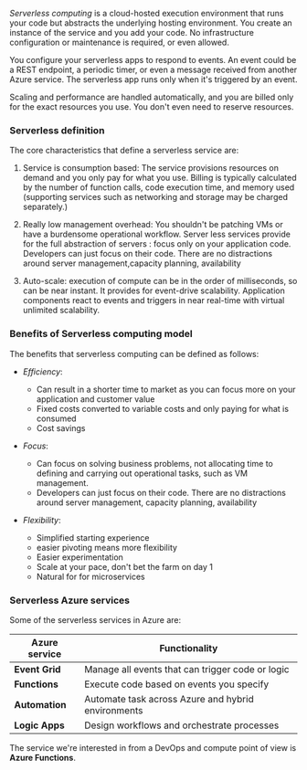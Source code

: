 


*Serverless computing* is a cloud-hosted execution environment that runs your code but abstracts the underlying hosting environment. You create an instance of the service and you add your code. No infrastructure configuration or maintenance is required, or even allowed. 

You configure your serverless apps to respond to events. An event could be a REST endpoint, a periodic timer, or even a message received from another Azure service. The serverless app runs only when it's triggered by an event.

Scaling and performance are handled automatically, and you are billed only for the exact resources you use. You don't even need to reserve resources.


### Serverless definition
The core characteristics that define a serverless service are:

1. Service is consumption based: The service provisions resources on demand and you only pay for what you use. Billing is typically calculated by the number of function calls, code execution time, and memory used (supporting services such as networking and storage may be charged separately.)

2. Really low management overhead: You shouldn't be patching VMs or have a burdensome operational workflow. Server less services provide for the full abstraction of servers : focus only on your application code. Developers can just focus on their code. There are no distractions around server management,capacity planning, availability

3. Auto-scale: execution of compute can be in the order of milliseconds, so can be near instant. It provides for event-drive scalability. Application components react to events and triggers in near real-time with virtual unlimited scalability.


### Benefits of Serverless computing model
The benefits that serverless computing can be defined as follows:

- *Efficiency*: 
    - Can result in a shorter time to market as you can focus more on your application and customer value
    - Fixed costs converted to variable costs and only paying for what is consumed
    - Cost savings

- *Focus*:
    - Can focus on solving business problems, not allocating time to defining and carrying out operational tasks, such as VM management.
    - Developers can just focus on their code. There are no distractions around server management, capacity planning, availability


- *Flexibility*:
    - Simplified starting experience
    - easier pivoting means more flexibility
    - Easier experimentation
    - Scale at your pace, don't bet the farm on day 1
    - Natural for for microservices

### Serverless Azure services
Some of the serverless services in Azure are:

| Azure service | Functionality |
|---|---|
|**Event Grid** | Manage all events that can trigger code or logic|
|**Functions** | Execute code based on events you specify|
|**Automation** | Automate task across Azure and hybrid environments|
|**Logic Apps** | Design workflows and orchestrate processes|

The service we're interested in from a DevOps and compute point of view is **Azure Functions**. 

